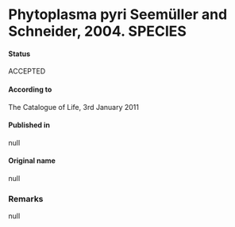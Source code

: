 # Phytoplasma pyri Seemüller and Schneider, 2004. SPECIES

#### Status
ACCEPTED

#### According to
The Catalogue of Life, 3rd January 2011

#### Published in
null

#### Original name
null

### Remarks
null